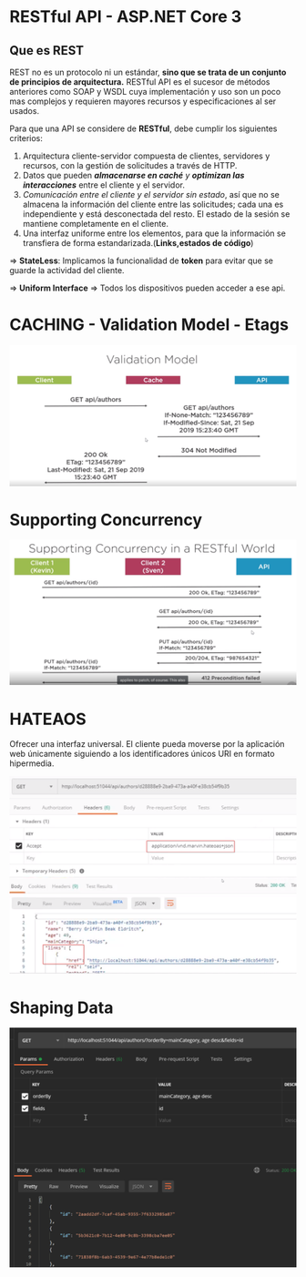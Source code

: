 # RESTful API - ASP.NET Core 3 
## Que es REST

REST no es un protocolo ni un estándar, **sino que se trata de un conjunto de principios de arquitectura.**
RESTful API es el sucesor de métodos anteriores como SOAP y WSDL cuya implementación y uso son un poco mas complejos y requieren mayores recursos y especificaciones al ser usados.

Para que una API se considere de **RESTful**, debe cumplir los siguientes criterios:

1. Arquitectura cliente-servidor compuesta de clientes, servidores y recursos, con la gestión de solicitudes a través de HTTP.
2. Datos que pueden ***almacenarse en caché** y **optimizan las interacciones*** entre el cliente y el servidor.
3. *Comunicación entre el cliente y el servidor sin estado*, así que no se almacena la información del cliente entre las solicitudes; cada una es independiente y está desconectada del resto. El estado de la sesión se mantiene completamente en el cliente.
4. Una interfaz uniforme entre los elementos, para que la información se transfiera de forma estandarizada.(**Links,estados de código**)

⇒ **StateLess**: Implicamos la funcionalidad de **token** para evitar que se guarde la actividad del cliente.

⇒ **Uniform Interface** ⇒ Todos los dispositivos pueden acceder a ese api.

# CACHING - Validation Model - Etags

![Validation Model](/Imatges/1.png?raw=true "Optional Title")

# Supporting Concurrency

![Supporting Concurrency](/Imatges/2.PNG?raw=true "Optional Title")

# HATEAOS
Ofrecer una interfaz universal. El cliente pueda moverse por la aplicación web únicamente siguiendo a los identificadores únicos URI en formato hipermedia.

![HATEAOS](/Imatges/3.png?raw=true "Optional Title")

# Shaping Data

![Shaping Data](/Imatges/4.PNG?raw=true "Optional Title")
